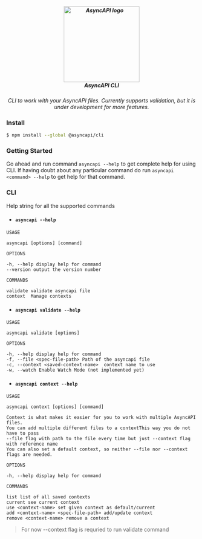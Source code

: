 <h5 align="center">
  <br>
  <a href="https://www.asyncapi.org"><img src="https://github.com/asyncapi/parser-nodejs/raw/master/assets/logo.png" alt="AsyncAPI logo" width="200"></a>
  <br>
  AsyncAPI CLI
</h5>
<p align="center">
  <em>CLI to work with your AsyncAPI files. Currently supports validation, but it is under development for more features.</em>
</p>

### Install
```bash
$ npm install --global @asyncapi/cli
```

### Getting Started
Go ahead and run command `asyncapi --help` to get complete help for using CLI. If having doubt about any particular command do run `asyncapi <command> --help` to get help for that command.  

### CLI
Help string for all the supported commands

- #### `asyncapi --help`
```
USAGE

asyncapi [options] [command]

OPTIONS

-h, --help display help for command
--version output the version number

COMMANDS

validate validate asyncapi file 
context  Manage contexts
```

- #### `asyncapi validate --help`
```
USAGE

asyncapi validate [options]

OPTIONS

-h, --help display help for command
-f, --file <spec-file-path> Path of the asyncapi file
-c, --context <saved-context-name>  context name to use
-w, --watch Enable Watch Mode (not implemented yet)
```

- #### `asyncapi context --help`
```
USAGE

asyncapi context [options] [command] 

Context is what makes it easier for you to work with multiple AsyncAPI files.
You can add multiple different files to a contextThis way you do not have to pass 
--file flag with path to the file every time but just --context flag with reference name
You can also set a default context, so neither --file nor --context flags are needed.

OPTIONS

-h, --help display help for command 

COMMANDS

list list of all saved contexts 
current see current context 
use <context-name> set given context as default/current
add <context-name> <spec-file-path> add/update context
remove <context-name> remove a context

```

> For now --context flag is requried to run validate command